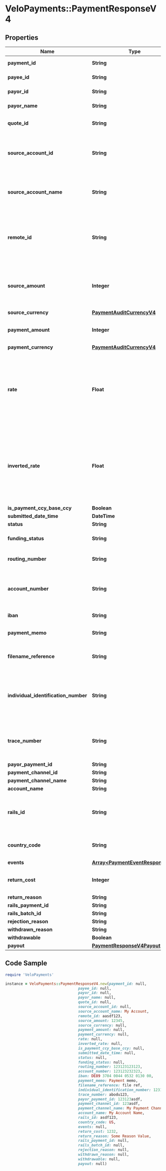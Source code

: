 # VeloPayments::PaymentResponseV4

## Properties

Name | Type | Description | Notes
------------ | ------------- | ------------- | -------------
**payment_id** | **String** | The id of the payment | 
**payee_id** | **String** | The id of the paymeee | 
**payor_id** | **String** | The id of the payor | 
**payor_name** | **String** | The name of the payor | [optional] 
**quote_id** | **String** | The quote Id used for the FX | 
**source_account_id** | **String** | The id of the source account from which the payment was taken | 
**source_account_name** | **String** | The name of the source account from which the payment was taken | [optional] 
**remote_id** | **String** | The remote id by which the payor refers to the payee. Only populated once payment is confirmed | [optional] 
**source_amount** | **Integer** | The source amount for the payment (amount debited to make the payment) | [optional] 
**source_currency** | [**PaymentAuditCurrencyV4**](PaymentAuditCurrencyV4.md) |  | [optional] 
**payment_amount** | **Integer** | The amount which the payee will receive | 
**payment_currency** | [**PaymentAuditCurrencyV4**](PaymentAuditCurrencyV4.md) |  | [optional] 
**rate** | **Float** | The FX rate for the payment, if FX was involved. **Note** that (depending on the role of the caller) this information may not be displayed | [optional] 
**inverted_rate** | **Float** | The inverted FX rate for the payment, if FX was involved. **Note** that (depending on the role of the caller) this information may not be displayed | [optional] 
**is_payment_ccy_base_ccy** | **Boolean** |  | [optional] 
**submitted_date_time** | **DateTime** |  | 
**status** | **String** |  | 
**funding_status** | **String** | The funding status of the payment | 
**routing_number** | **String** | The routing number for the payment. | [optional] 
**account_number** | **String** | The account number for the account which will receive the payment. | [optional] 
**iban** | **String** | The iban for the payment. | [optional] 
**payment_memo** | **String** | The payment memo set by the payor | [optional] 
**filename_reference** | **String** | ACH file payment was submitted in, if applicable | [optional] 
**individual_identification_number** | **String** | Individual Identification Number assigned to the payment in the ACH file, if applicable | [optional] 
**trace_number** | **String** | Trace Number assigned to the payment in the ACH file, if applicable | [optional] 
**payor_payment_id** | **String** |  | [optional] 
**payment_channel_id** | **String** |  | [optional] 
**payment_channel_name** | **String** |  | [optional] 
**account_name** | **String** |  | [optional] 
**rails_id** | **String** | The rails ID. Default value is RAILS ID UNAVAILABLE when not populated. | [default to &#39;RAILS ID UNAVAILABLE&#39;]
**country_code** | **String** | The country code of the payment channel. | [optional] 
**events** | [**Array&lt;PaymentEventResponseV4&gt;**](PaymentEventResponseV4.md) |  | 
**return_cost** | **Integer** | The return cost if a returned payment. | [optional] 
**return_reason** | **String** |  | [optional] 
**rails_payment_id** | **String** |  | [optional] 
**rails_batch_id** | **String** |  | [optional] 
**rejection_reason** | **String** |  | [optional] 
**withdrawn_reason** | **String** |  | [optional] 
**withdrawable** | **Boolean** |  | [optional] 
**payout** | [**PaymentResponseV4Payout**](PaymentResponseV4Payout.md) |  | [optional] 

## Code Sample

```ruby
require 'VeloPayments'

instance = VeloPayments::PaymentResponseV4.new(payment_id: null,
                                 payee_id: null,
                                 payor_id: null,
                                 payor_name: null,
                                 quote_id: null,
                                 source_account_id: null,
                                 source_account_name: My Account,
                                 remote_id: aasdf123,
                                 source_amount: 12345,
                                 source_currency: null,
                                 payment_amount: null,
                                 payment_currency: null,
                                 rate: null,
                                 inverted_rate: null,
                                 is_payment_ccy_base_ccy: null,
                                 submitted_date_time: null,
                                 status: null,
                                 funding_status: null,
                                 routing_number: 123123123123,
                                 account_number: 123123232323,
                                 iban: DE89 3704 0044 0532 0130 00,
                                 payment_memo: Payment memo,
                                 filename_reference: file ref,
                                 individual_identification_number: 1231231adf,
                                 trace_number: abodu123,
                                 payor_payment_id: 123123asdf,
                                 payment_channel_id: 123asdf,
                                 payment_channel_name: My Payment Channel,
                                 account_name: My Account Name,
                                 rails_id: asdf123,
                                 country_code: US,
                                 events: null,
                                 return_cost: 1232,
                                 return_reason: Some Reason Value,
                                 rails_payment_id: null,
                                 rails_batch_id: null,
                                 rejection_reason: null,
                                 withdrawn_reason: null,
                                 withdrawable: null,
                                 payout: null)
```


